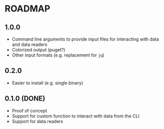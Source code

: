# ROADMAP

## 1.0.0
- Command line arguments to provide input files for interacting with data and data readers
- Colorized output (puget?)
- Other input formats (e.g. replacement for `jq`)

## 0.2.0
- Easier to install (e.g. single binary)

## 0.1.0 (DONE)
- Proof of concept
- Support for custom function to interact with data from the CLI
- Support for data readers
